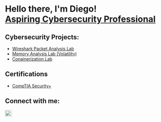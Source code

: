 <h1>Hello there, I'm Diego! <br/><a href="https://www.linkedin.com/in/diego-lucas-rivera/">Aspiring Cybersecurity Professional</a></h1>

<h2>Cybersecurity Projects:</h2>

- [Wireshark Packet Analysis Lab](https://github.com/DLRivera/Wireshark-Analysis)
- [Memory Analysis Lab (Volatility)](https://github.com/DLRivera/LABURL)
- [Conainerization Lab](https://github.com/DLRivera/LABURL)

<h2>Certifications</h2>

- [CompTIA Security+](https://www.comptia.org/certifications/security)

<h2>Connect with me:</h2>

[<img align="left" alt="DiegoRivera | LinkedIn" width="22px" src="https://cdn.jsdelivr.net/npm/simple-icons@v3/icons/linkedin.svg" />][linkedin]


[linkedin]: https://www.linkedin.com/in/diego-lucas-rivera/

<!--
**DLRivera/DlRivera** is a ✨ _special_ ✨ repository because its `README.md` (this file) appears on your GitHub profile.

Here are some ideas to get you started:

- 🔭 I’m currently working on ...
- 🌱 I’m currently learning ...
- 👯 I’m looking to collaborate on ...
- 🤔 I’m looking for help with ...
- 💬 Ask me about ...
- 📫 How to reach me: ...
- 😄 Pronouns: ...
- ⚡ Fun fact: ...
-->
